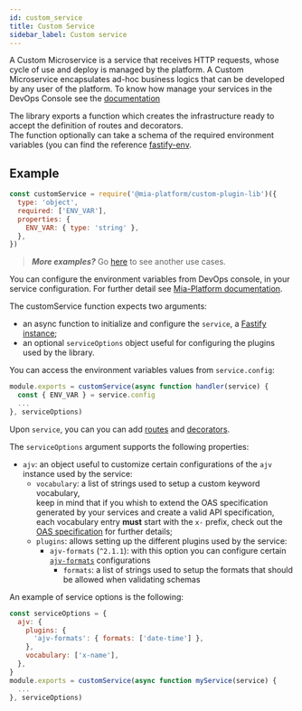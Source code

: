 ```yaml
---
id: custom_service
title: Custom Service
sidebar_label: Custom service
---
```


<!--
WARNING: this file was automatically generated by Mia-Platform Doc Aggregator.
DO NOT MODIFY IT BY HAND.
Instead, modify the source file and run the aggregator to regenerate this file.
-->

A Custom Microservice is a service that receives HTTP requests, whose cycle of use and deploy is managed by the platform. A Custom Microservice  encapsulates ad-hoc business logics that can be developed by any user of the platform. To know how manage your services in the DevOps Console see the [documentation](../../development_suite/api-console/api-design/services)

The library exports a function which creates the infrastructure ready to accept the definition of routes and decorators.  
The function optionally can take a schema of the required environment variables (you can find the reference [fastify-env](https://github.com/fastify/fastify-env).

## Example

```js
const customService = require('@mia-platform/custom-plugin-lib')({
  type: 'object',
  required: ['ENV_VAR'],
  properties: {
    ENV_VAR: { type: 'string' },
  },
})
```

> **_More examples?_** Go [here](https://github.com/mia-platform/custom-plugin-lib/blob/master/examples/advanced/index.js) to see another use cases.

You can configure the environment variables from DevOps console, in your service configuration. For further detail see [Mia-Platform documentation](../../development_suite/api-console/api-design/services#environment-variable-configuration).  

The customService function expects two arguments:

- an async function to initialize and configure the `service`, a [Fastify instance](https://www.fastify.io/docs/latest/Server/);
- an optional `serviceOptions` object useful for configuring the plugins used by the library.  

You can access the environment variables values from `service.config`:

```js
module.exports = customService(async function handler(service) {
  const { ENV_VAR } = service.config
  ...
}, serviceOptions)
```

Upon `service`, you can you can add [routes](./routes.md) and [decorators](./decorators.md).  

The `serviceOptions` argument supports the following properties:

- `ajv`: an object useful to customize certain configurations of the `ajv` instance used by the service:
  - `vocabulary`: a list of strings used to setup a custom keyword vocabulary,  
  keep in mind that if you whish to extend the OAS specification generated by your services and create a valid API specification, each
  vocabulary entry **must** start with the `x-` prefix, check out the [OAS specification](https://swagger.io/docs/specification/openapi-extensions/) for further details;
  - `plugins`: allows setting up the different plugins used by the service:
    - `ajv-formats` (`^2.1.1`): with this option you can configure certain [`ajv-formats`](https://github.com/ajv-validator/ajv-formats) configurations
      - `formats`: a list of strings used to setup the formats that should be allowed when validating schemas

An example of service options is the following:

```js
const serviceOptions = {
  ajv: {
    plugins: {
      'ajv-formats': { formats: ['date-time'] },
    },
    vocabulary: ['x-name'],
  },
}
module.exports = customService(async function myService(service) {
  ...
}, serviceOptions)
```
